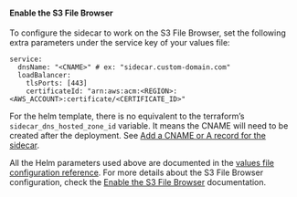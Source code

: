 #### Enable the S3 File Browser

To configure the sidecar to work on the S3 File Browser, set the following extra parameters under the service key of your values file:

```
service:
  dnsName: "<CNAME>" # ex: "sidecar.custom-domain.com"
  loadBalancer:
    tlsPorts: [443]
    certificateId: "arn:aws:acm:<REGION>:<AWS_ACCOUNT>:certificate/<CERTIFICATE_ID>"
```

For the helm template, there is no equivalent to the terraform’s
`sidecar_dns_hosted_zone_id` variable. It means the CNAME will need to
be created after the deployment. See [Add a CNAME or A record for the
sidecar](https://cyral.com/docs/sidecars/manage/alias).

All the Helm parameters used above are documented in the 
[values file configuration reference](./values-file.md). 
For more details about the S3 File Browser configuration, check the 
[Enable the S3 File Browser](https://cyral.com/docs/how-to/enable-s3-browser) 
documentation.
